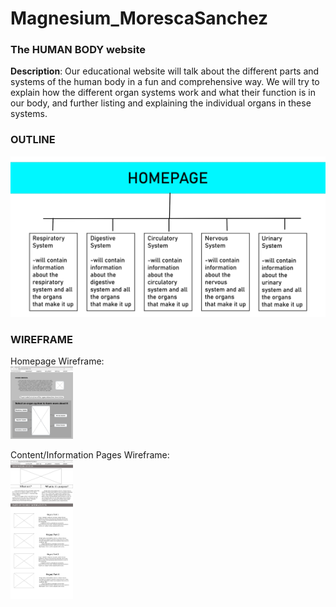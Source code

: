 # Magnesium_MorescaSanchez

### The HUMAN BODY website
**Description**: Our educational website will talk about the different parts and systems of the human body in a fun and comprehensive way.
We will try to explain how the different organ systems work and what their function is in our body, and further listing and explaining the individual organs in these systems.
### OUTLINE
<img src="website/images/outline.jpg" alt="outline" title="">

### WIREFRAME
Homepage Wireframe:<br>
<img src="website/images/wireframe_index.jpg" alt="wireframe_index" title="" length="100px" width="100px">

Content/Information Pages Wireframe:<br>
<img src="website/images/wireframe_content.jpg" alt="wireframe_content" title="" length="100px" width="100px">
